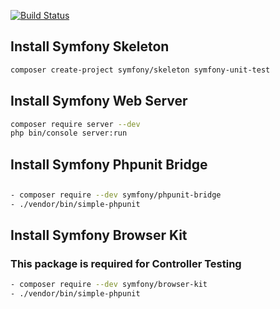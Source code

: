 [![Build Status](https://travis-ci.org/mtigdemir/symfony-unit-test.svg?branch=master)](https://travis-ci.org/mtigdemir/symfony-unit-test)

## Install Symfony Skeleton 
```bash
composer create-project symfony/skeleton symfony-unit-test
```

## Install Symfony Web Server
```bash
composer require server --dev
php bin/console server:run
```


## Install Symfony Phpunit Bridge
## 
```bash
- composer require --dev symfony/phpunit-bridge
- ./vendor/bin/simple-phpunit
```

## Install Symfony Browser Kit
### This package is required for Controller Testing
```bash
- composer require --dev symfony/browser-kit
- ./vendor/bin/simple-phpunit
```

